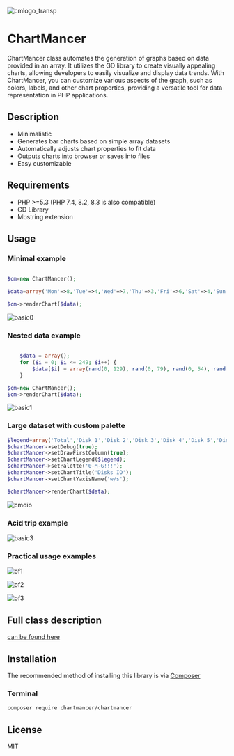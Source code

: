 ![cmlogo_transp](https://github.com/nightflyza/ChartMancer/assets/1496954/7dffd749-f232-4cd5-acb7-0cbd47903ab3)

# ChartMancer

ChartMancer class automates the generation of graphs based on data provided in an array. 
It utilizes the GD library to create visually appealing charts, allowing developers to easily 
visualize and display data trends. With ChartMancer, you can customize various aspects of the 
graph, such as colors, labels, and other chart properties, providing a versatile tool 
for data representation in PHP applications.


## Description

- Minimalistic
- Generates bar charts based on simple array datasets
- Automatically adjusts chart properties to fit data
- Outputs charts into browser or saves into files
- Easy customizable

## Requirements

- PHP >=5.3 (PHP 7.4, 8.2, 8.3 is also compatible)
- GD Library
- Mbstring extension

## Usage

### Minimal example

```php

$cm=new ChartMancer();

$data=array('Mon'=>8,'Tue'=>4,'Wed'=>7,'Thu'=>3,'Fri'=>6,'Sat'=>4,'Sun'=>0);

$cm->renderChart($data);

```

![basic0](https://github.com/nightflyza/ChartMancer/assets/1496954/d6ff2530-3876-40b4-aefe-cb3676a343b9)

### Nested data example

```php

    $data = array();
    for ($i = 0; $i <= 249; $i++) {
        $data[$i] = array(rand(0, 129), rand(0, 79), rand(0, 54), rand(0, 4));
    }

$cm=new ChartMancer();
$cm->renderChart($data);

```

![basic1](https://github.com/nightflyza/ChartMancer/assets/1496954/f8e0a742-ecfd-4037-94f4-fd707792697d)

### Large dataset with custom palette

```php
$legend=array('Total','Disk 1','Disk 2','Disk 3','Disk 4','Disk 5','Disk 6');
$chartMancer->setDebug(true);
$chartMancer->setDrawFirstColumn(true);
$chartMancer->setChartLegend($legend);
$chartMancer->setPalette('0-M-G!!!');
$chartMancer->setChartTitle('Disks IO');
$chartMancer->setChartYaxisName('w/s');

$chartMancer->renderChart($data);
```

![cmdio](https://github.com/user-attachments/assets/db60757e-ec5b-410b-8814-8e10e77887cb)

### Acid trip example

![basic3](https://github.com/nightflyza/ChartMancer/assets/1496954/5275a93f-03e4-4895-b29f-e39927a74e5d)


### Practical usage examples

![of1](https://github.com/user-attachments/assets/50dd0afb-0a42-498a-90b0-b32b81d247dd)

![of2](https://github.com/user-attachments/assets/9e755adb-ca1b-4e68-8e87-d35c68646eaa)

![of3](https://github.com/user-attachments/assets/147de90b-0ef4-409e-ac22-7e4088bbe458)


## Full class description

[can be found here](https://ubilling.net.ua/api_doc/classes/ChartMancer.xhtml)

## Installation

The recommended method of installing this library is via [Composer](https://packagist.org/packages/chartmancer/chartmancer)

### Terminal

```bash
composer require chartmancer/chartmancer
```

## License

MIT
